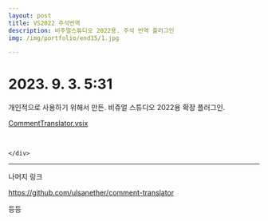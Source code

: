 ```yaml
---
layout: post
title: VS2022 주석번역
description: 비주얼스튜디오 2022용. 주석 번역 플러그인
img: /img/portfolio/end15/1.jpg

---
```



# 2023. 9. 3. 5:31


개인적으로 사용하기 위해서 만든. 
비쥬얼 스튜디오 2022용 확장 플러그인. 


[CommentTranslator.vsix](../../img/portfolio/end14/CommentTranslator.vsix)


<div class="img_row">
<img class="col two" src="{{ site.baseurl }} /img/portfolio/end14/1.jpg" alt="" title="example image"/>
<img class="col one" src="{{ site.baseurl }} /img/portfolio/end14/2.jpg" alt="" title="example image"/>

	</div>	

----------
나머지 링크 

https://github.com/ulsanether/comment-translator

등등
